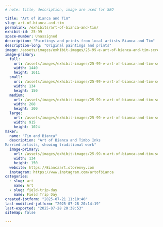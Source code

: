 ```yaml
---
# note: title, description, image are used for SEO

title: "Art of Bianca and Tim"
slug: art-of-bianca-and-tim
permalink: /exhibits/art-of-bianca-and-tim/
exhibit-id: 25-99
space-number: Unassigned
description: "Paintings and prints from local artists Bianca and Tim"
description-long: "Original paintings and prints"
image: /assets/images/exhibit-images/25-99-e-art-of-bianca-and-tim-screenshot-20250702-160147-01-2457-268x300.jpg
image-primary: 
  full:
    url: /assets/images/exhibit-images/25-99-e-art-of-bianca-and-tim-screenshot-20250702-160147-01-2457-full.jpg
    width: 1440
    height: 1611
  small:
    url: /assets/images/exhibit-images/25-99-e-art-of-bianca-and-tim-screenshot-20250702-160147-01-2457-134x150.jpg
    width: 134
    height: 150
  medium:
    url: /assets/images/exhibit-images/25-99-e-art-of-bianca-and-tim-screenshot-20250702-160147-01-2457-268x300.jpg
    width: 268
    height: 300
  large:
    url: /assets/images/exhibit-images/25-99-e-art-of-bianca-and-tim-screenshot-20250702-160147-01-2457-915x1024.jpg
    width: 915
    height: 1024
maker: 
  name: "Tim and Bianca"
  description: "Art of Bianca and Timbo Inks
Married artists, showing traditional work"
  image-primary:
    url: /assets/images/exhibit-images/25-99-m-art-of-bianca-and-tim-screenshot-20250702-160147-01-134x150.jpg
    width: 134
    height: 150
  website: https://Biancaart.storenvy.com
  instagram: https://www.instagram.com/artofbianca
categories: 
  - slug: art
    name: Art
  - slug: field-trip-day
    name: Field Trip Day
created-jotform: "2025-07-21 11:10:40"
last-modified-jotform: "2025-07-28 20:14:19"
last-exported: "2025-07-28 20:38:53"
sitemap: false

---
```

